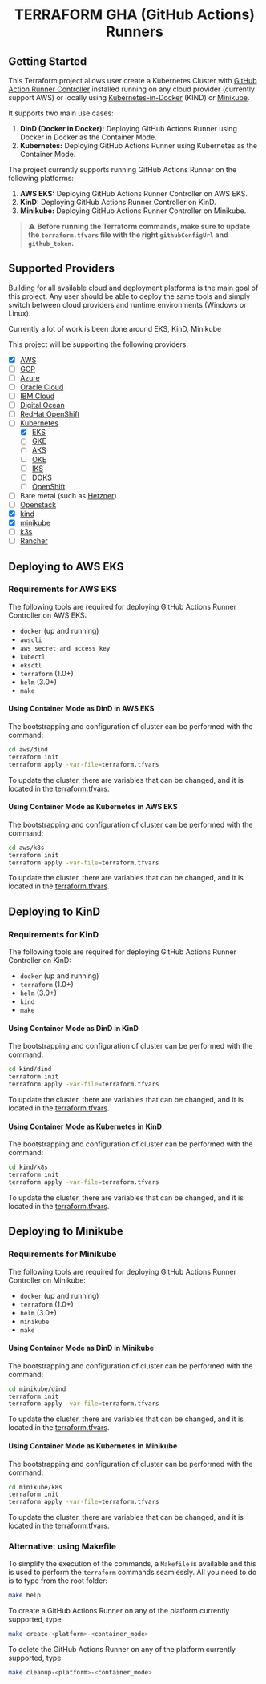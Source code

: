 <h1 align="center">TERRAFORM GHA (GitHub Actions) Runners</h1>

## Getting Started

This Terraform project allows user create a Kubernetes Cluster with [GitHub Action Runner Controller](https://github.com/actions/actions-runner-controller) installed running on any cloud provider (currently support AWS) or locally using [Kubernetes-in-Docker](https://github.com/kubernetes-sigs/kind) (KIND) or [Minikube](https://github.com/kubernetes/minikube).

It supports two main use cases:

1. **DinD (Docker in Docker):** Deploying GitHub Actions Runner using Docker in Docker as the Container Mode.
1. **Kubernetes:** Deploying GitHub Actions Runner using Kubernetes as the Container Mode.

The project currently supports running GitHub Actions Runner on the following platforms:

1. **AWS EKS:** Deploying GitHub Actions Runner Controller on AWS EKS.
1. **KinD:** Deploying GitHub Actions Runner Controller on KinD.
1. **Minikube:** Deploying GitHub Actions Runner Controller on Minikube.

> ⚠️ **Before running the Terraform commands, make sure to update the `terraform.tfvars` file with the right `githubConfigUrl` and `github_token`.**

## Supported Providers

Building for all available cloud and deployment platforms is the main goal of this project. Any user should be able to deploy the same tools and simply switch between cloud providers and runtime environments (Windows or Linux).

Currently a lot of work is been done around EKS, KinD, Minikube

This project will be supporting the following providers:

- [x] [AWS](https://aws.amazon.com/)
- [ ] [GCP](https://cloud.google.com/)
- [ ] [Azure](https://azure.microsoft.com/en-us)
- [ ] [Oracle Cloud](https://www.oracle.com/cloud/)
- [ ] [IBM Cloud](https://www.ibm.com/cloud)
- [ ] [Digital Ocean](https://www.digitalocean.com/)
- [ ] [RedHat OpenShift](https://www.digitalocean.com/)
- [ ] [Kubernetes](https://kubernetes.io/)
  - [x] [EKS](https://aws.amazon.com/eks/)
  - [ ] [GKE](https://cloud.google.com/kubernetes-engine)
  - [ ] [AKS](https://azure.microsoft.com/en-us/products/kubernetes-service)
  - [ ] [OKE](https://www.oracle.com/cloud/cloud-native/container-engine-kubernetes/)
  - [ ] [IKS](https://www.ibm.com/cloud/kubernetes-service)
  - [ ] [DOKS](https://www.digitalocean.com/products/kubernetes)
  - [ ] [OpenShift](https://www.redhat.com/en/technologies/cloud-computing/openshift)

- [ ] Bare metal (such as [Hetzner](https://www.hetzner.com/de))
- [ ] [Openstack](https://www.openstack.org/)
- [x] [kind](https://kind.sigs.k8s.io/)
- [x] [minikube](https://minikube.sigs.k8s.io/)
- [ ] [k3s](https://k3s.io/)
- [ ] [Rancher](https://rancher.com/)

## Deploying to AWS EKS

### Requirements for AWS EKS

The following tools are required for deploying GitHub Actions Runner Controller on AWS EKS:

- `docker` (up and running)
- `awscli`
- `aws secret and access key`
- `kubectl`
- `eksctl`
- `terraform` (1.0+)
- `helm` (3.0+)
- `make`

#### Using Container Mode as DinD in AWS EKS

The bootstrapping and configuration of cluster can be performed with the command:

```sh
cd aws/dind
terraform init
terraform apply -var-file=terraform.tfvars
```

To update the cluster, there are variables that can be changed, and it is located in the [terraform.tfvars](aws/dind/terraform.tfvars).

#### Using Container Mode as Kubernetes in AWS EKS

The bootstrapping and configuration of cluster can be performed with the command:

```sh
cd aws/k8s
terraform init
terraform apply -var-file=terraform.tfvars
```

To update the cluster, there are variables that can be changed, and it is located in the [terraform.tfvars](aws/k8s/terraform.tfvars).

## Deploying to KinD

### Requirements for KinD

The following tools are required for deploying GitHub Actions Runner Controller on KinD:

- `docker` (up and running)
- `terraform` (1.0+)
- `helm` (3.0+)
- `kind`
- `make`

#### Using Container Mode as DinD in KinD

The bootstrapping and configuration of cluster can be performed with the command:

```sh
cd kind/dind
terraform init
terraform apply -var-file=terraform.tfvars
```

To update the cluster, there are variables that can be changed, and it is located in the [terraform.tfvars](kind/dind/terraform.tfvars).

#### Using Container Mode as Kubernetes in KinD

The bootstrapping and configuration of cluster can be performed with the command:

```sh
cd kind/k8s
terraform init
terraform apply -var-file=terraform.tfvars
```

To update the cluster, there are variables that can be changed, and it is located in the [terraform.tfvars](kind/k8s/terraform.tfvars).

## Deploying to Minikube

### Requirements for Minikube

The following tools are required for deploying GitHub Actions Runner Controller on Minikube:

- `docker` (up and running)
- `terraform` (1.0+)
- `helm` (3.0+)
- `minikube`
- `make`

#### Using Container Mode as DinD in Minikube

The bootstrapping and configuration of cluster can be performed with the command:

```sh
cd minikube/dind
terraform init
terraform apply -var-file=terraform.tfvars
```

To update the cluster, there are variables that can be changed, and it is located in the [terraform.tfvars](minikube/dind/terraform.tfvars).

#### Using Container Mode as Kubernetes in Minikube

The bootstrapping and configuration of cluster can be performed with the command:

```sh
cd minikube/k8s
terraform init
terraform apply -var-file=terraform.tfvars
```

To update the cluster, there are variables that can be changed, and it is located in the [terraform.tfvars](minikube/k8s/terraform.tfvars).

### Alternative: using Makefile

To simplify the execution of the commands, a `Makefile` is available and this is used to perform the `terraform` commands seamlessly. All you need to do is to type from the root folder:

```sh
make help
```

To create a GitHub Actions Runner on any of the platform currently supported, type:

```sh
make create-<platform>-<container_mode>
```

To delete the GitHub Actions Runner on any of the platform currently supported, type:

```sh
make cleanup-<platform>-<container_mode>
```
